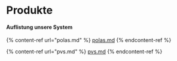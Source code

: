 # Produkte

#### Auflistung unsere System

{% content-ref url="polas.md" %}
[polas.md](polas.md)
{% endcontent-ref %}

{% content-ref url="pvs.md" %}
[pvs.md](pvs.md)
{% endcontent-ref %}
